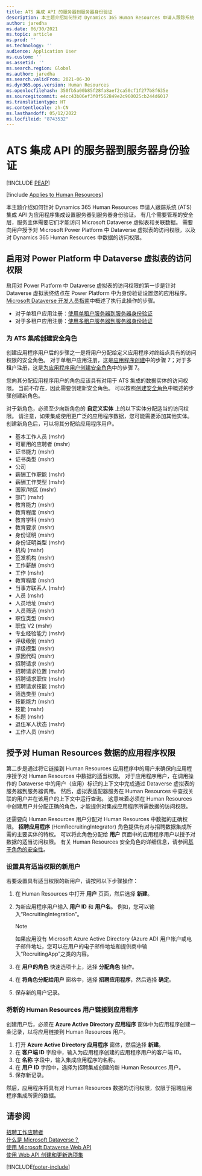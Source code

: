 ```yaml
---
title: ATS 集成 API 的服务器到服务器身份验证
description: 本主题介绍如何针对 Dynamics 365 Human Resources 申请人跟踪系统 (ATS) 集成 API 为集成设置服务器到服务器身份验证。
author: jaredha
ms.date: 06/30/2021
ms.topic: article
ms.prod: ''
ms.technology: ''
audience: Application User
ms.custom: ''
ms.assetid: ''
ms.search.region: Global
ms.author: jaredha
ms.search.validFrom: 2021-06-30
ms.dyn365.ops.version: Human Resources
ms.openlocfilehash: 350fb5a00b85f28fa8aef2ca50cf1f277b8f635e
ms.sourcegitcommit: e4cc43b06ef3f0f562849e2c960025cb244d6017
ms.translationtype: HT
ms.contentlocale: zh-CN
ms.lasthandoff: 05/12/2022
ms.locfileid: "8743532"
---
```

# <a name="server-to-server-authentication-for-the-ats-integration-api"></a>ATS 集成 API 的服务器到服务器身份验证


[!INCLUDE [PEAP](../includes/peap-1.md)]

[!include [Applies to Human Resources](../includes/applies-to-hr.md)]

本主题介绍如何针对 Dynamics 365 Human Resources 申请人跟踪系统 (ATS) 集成 API 为应用程序集成设置服务器到服务器身份验证。 有几个需要管理的安全层，服务主体需要它们才能访问 Microsoft Dataverse 虚拟表和关联数据。 需要向用户授予对 Microsoft Power Platform 中 Dataverse 虚拟表的访问权限，以及对 Dynamics 365 Human Resources 中数据的访问权限。

## <a name="enable-access-to-dataverse-virtual-tables-in-power-platform"></a>启用对 Power Platform 中 Dataverse 虚拟表的访问权限

启用对 Power Platform 中 Dataverse 虚拟表的访问权限的第一步是针对 Dataverse 虚拟表终结点在 Power Platform 中为身份验证设置您的应用程序。 [Microsoft Dataverse 开发人员指南](/powerapps/developer/data-platform)中概述了执行此操作的步骤。

  - 对于单租户应用注册：[使用单租户服务器到服务器身份验证](/powerapps/developer/data-platform/use-single-tenant-server-server-authentication)
  - 对于多租户应用注册：[使用多租户服务器到服务器身份验证](/powerapps/developer/data-platform/use-multi-tenant-server-server-authentication)

### <a name="creating-a-security-role-for-ats-integrations"></a>为 ATS 集成创建安全角色

创建应用程序用户后的步骤之一是将用户分配给定义应用程序对终结点具有的访问权限的安全角色。 对于单租户应用注册，这是[应用程序创建](/powerapps/developer/data-platform/use-single-tenant-server-server-authentication#application-user-creation)中的步骤 7；对于多租户注册，这是[为应用程序用户创建安全角色](/powerapps/developer/data-platform/use-multi-tenant-server-server-authentication#create-a-security-role-for-the-application-user)中的步骤 7。 

您向其分配应用程序用户的角色应该具有对用于 ATS 集成的数据实体的访问权限。 当前不存在，因此需要创建新安全角色。 可以按照[创建安全角色](/power-platform/admin/create-edit-security-role#create-a-security-role)中概述的步骤创建新角色。

对于新角色，必须至少向新角色的 **自定义实体** 上的以下实体分配适当的访问权限。 请注意，如果集成使用更广泛的应用程序数据，您可能需要添加其他实体。 创建新角色后，可以将其分配给应用程序用户。

  - 基本工作人员 (mshr)
  - 可雇用的应聘者 (mshr)
  - 证书能力 (mshr)
  - 证书类型 (mshr)
  - 公司
  - 薪酬工作职能 (mshr)
  - 薪酬工作类型 (mshr)
  - 国家/地区 (mshr)
  - 部门 (mshr)
  - 教育能力 (mshr)
  - 教育程度 (mshr)
  - 教育学科 (mshr)
  - 教育要求 (mshr)
  - 身份证明 (mshr)
  - 身份证明类型 (mshr)
  - 机构 (mshr)
  - 签发机构 (mshr)
  - 工作薪酬 (mshr)
  - 工作 (mshr)
  - 教育程度 (mshr)
  - 当事方联系人 (mshr)
  - 人员 (mshr)
  - 人员地址 (mshr)
  - 人员筛选 (mshr)
  - 职位类型 (mshr)
  - 职位 V2 (mshr)
  - 专业经验能力 (mshr)
  - 评级级别 (mshr)
  - 评级模型 (mshr)
  - 原因代码 (mshr)
  - 招聘请求 (mshr)
  - 招聘请求位置 (mshr)
  - 招聘请求职位 (mshr)
  - 招聘请求技能 (mshr)
  - 筛选类型 (mshr)
  - 技能能力 (mshr)
  - 技能 (mshr)
  - 标题 (mshr)
  - 退伍军人状态 (mshr)
  - 工作人员 (mshr)

## <a name="granting-application-permissions-to-human-resources-data"></a>授予对 Human Resources 数据的应用程序权限

第二步是通过将它链接到 Human Resources 应用程序中的用户来确保向应用程序授予对 Human Resources 中数据的适当权限。 对于应用程序用户，在调用操作的 Dataverse 中的用户（应用）标识的上下文中完成通过 Dataverse 虚拟表的服务器到服务器调用。 然后，虚拟表适配器服务在 Human Resources 中查找关联的用户并在该用户的上下文中运行查询。 这意味着必须在 Human Resources 中创建用户并分配正确的角色，才能提供对集成应用程序所需数据的访问权限。

还需要向 Human Resources 用户分配对 Human Resources 中数据的正确权限。 **招聘应用程序** (HcmRecruitingIntegrator) 角色提供有对与招聘数据集成所需的主要实体的特权。 可以将此角色分配给 **用户** 页面中的应用程序用户以授予对数据的适当访问权限。 有关 Human Resources 安全角色的详细信息，请参阅[基于角色的安全性](/dynamics365/fin-ops-core/dev-itpro/sysadmin/role-based-security)。

### <a name="set-up-the-new-user-with-appropriate-permissions"></a>设置具有适当权限的新用户

若要设置具有适当权限的新用户，请按照以下步骤操作：

  1. 在 Human Resources 中打开 **用户** 页面，然后选择 **新建**。
  2. 为新应用程序用户输入 **用户 ID** 和 **用户名**。 例如，您可以输入“RecruitingIntegration”。

      > [!NOTE]
      > 如果应用没有 Microsoft Azure Active Directory (Azure AD) 用户帐户或电子邮件地址，您可以在用户的电子邮件地址和提供商中输入“RecruitingApp”之类的内容。

  3. 在 **用户的角色** 快速选项卡上，选择 **分配角色** 操作。
  4. 在 **将角色分配给用户** 窗格中，选择 **招聘应用程序**，然后选择 **确定**。
  5. 保存新的用户记录。

### <a name="link-the-new-human-resources-user-to-the-application"></a>将新的 Human Resources 用户链接到应用程序

创建用户后，必须在 **Azure Active Directory 应用程序** 窗体中为应用程序创建一条记录，以将应用链接到 Human Resources 用户。

  1. 打开 **Azure Active Directory 应用程序** 窗体，然后选择 **新建**。
  2. 在 **客户端 ID** 字段中，输入为应用程序创建的应用程序用户的客户端 ID。
  3. 在 **名称** 字段中，输入集成应用程序的名称。
  4. 在 **用户 ID** 字段中，选择为招聘集成创建的新 Human Resources 用户。
  5. 保存新记录。

然后，应用程序将具有对 Human Resources 数据的访问权限，仅限于招聘应用程序集成所需的数据。

## <a name="see-also"></a>请参阅

[招聘工作应聘者](hr-personnel-recruit.md)<br>
[什么是 Microsoft Dataverse？](/powerapps/maker/data-platform/data-platform-intro)<br>
[使用 Microsoft Dataverse Web API](/powerapps/developer/data-platform/webapi/overview)<br>
[使用 Web API 创建和更新选项集](/powerapps/developer/data-platform/webapi/create-update-optionsets)<br>

[!INCLUDE[footer-include](../includes/footer-banner.md)]
